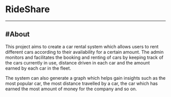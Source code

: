 # RideShare
---------------------------------------------------------------

#About
---------------------------------------------------------------
This project aims to create a car rental system which allows users to rent different cars according to their availability for a certain amount. The admin monitors and facilitates the booking and renting of cars by keeping track of the cars currently in use, distance driven in each car and the amount earned by each car in the fleet. 

The system can also generate a graph which helps gain insights such as the most popular car, the most distance travelled by a car, the car which has earned the most amount of money for the company and so on.
